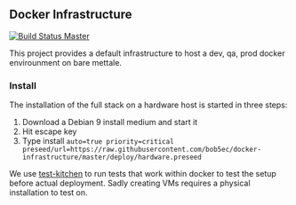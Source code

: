 ## Docker Infrastructure

[![Build Status Master](https://travis-ci.org/bob5ec/docker-infrastructure.svg?branch=master)](https://travis-ci.org/bob5ec/docker-infrastructure)

This project provides a default infrastructure to host a dev, qa, prod docker envirounment on bare mettale.

### Install
The installation of the full stack on a hardware host is started in three steps:
1. Download a Debian 9 install medium and start it
2. Hit escape key
3. Type install `auto=true priority=critical preseed/url=https://raw.githubusercontent.com/bob5ec/docker-infrastructure/master/deploy/hardware.preseed`


We use [test-kitchen](https://github.com/test-kitchen/test-kitchen) to run tests that work within docker to test the setup before actual deployment. Sadly creating VMs requires a physical installation to test on.

